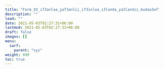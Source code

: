 ```yaml
---
title: "Form_XV_if3anlaa_yaf3anlii_if3inlaa_i3landa_ya3landii_mudaa3af"
description: ""
lead: ""
date: 2021-05-03T02:27:31+06:00
lastmod: 2021-05-03T02:27:31+06:00
draft: false
images: []
menu: 
  sarf:
    parent: "xyz"
weight: 999
toc: true
---
```




